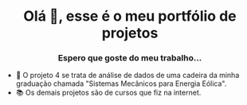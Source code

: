 <h1 align="center">Olá 👋, esse é o meu portfólio de projetos</h1>
<h3 align="center">Espero que goste do meu trabalho...</h3>


- 🌱 O projeto 4 se trata de análise de dados de uma cadeira da minha graduação chamada "Sistemas Mecânicos para Energia Eólica".
- 📚 Os demais projetos são de cursos que fiz na internet.
